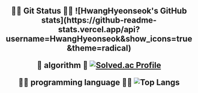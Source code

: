 <h2 align="center">
👨‍💻 Git Status 👨‍💻
![HwangHyeonseok's GitHub stats](https://github-readme-stats.vercel.app/api?username=HwangHyeonseok&show_icons=true&theme=radical) 

🔢 algorithm 🔢
[![Solved.ac Profile](http://mazassumnida.wtf/api/generate_badge?boj=hhs0991)](https://solved.ac/hhs0991) 

🧑‍💻 programming language 🧑‍💻
![Top Langs](https://github-readme-stats.vercel.app/api/top-langs/?username=HwangHyeonseok&layout=Demo&theme=onedark) 
  
</h2 align="center">
